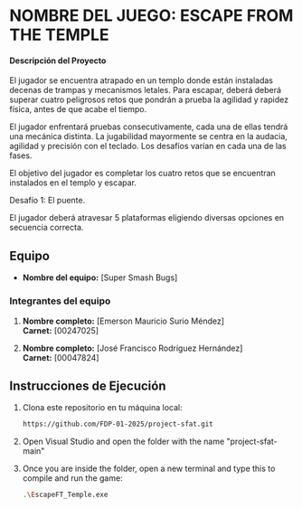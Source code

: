 # NOMBRE DEL JUEGO: ESCAPE FROM THE TEMPLE

#### Descripción del Proyecto

El jugador se encuentra atrapado en un templo donde están instaladas decenas de trampas y mecanismos letales. Para escapar, deberá deberá superar cuatro peligrosos retos que pondrán a prueba la agilidad y rapidez física, antes de que acabe el tiempo.

El jugador enfrentará pruebas consecutivamente, cada una de ellas tendrá una mecánica distinta. La jugabilidad mayormente se centra en la audacia, agilidad y precisión con el teclado. Los desafíos varían en cada una de las fases.

El objetivo del jugador es completar los cuatro retos que se encuentran instalados en el templo y escapar.

Desafío 1: El puente.

El jugador deberá atravesar 5 plataformas eligiendo diversas opciones en secuencia correcta.

## Equipo

- **Nombre del equipo:** [Super Smash Bugs]

### Integrantes del equipo

1. **Nombre completo:** [Emerson Mauricio Surio Méndez]  
   **Carnet:** [00247025]

2. **Nombre completo:** [José Francisco Rodríguez Hernández]  
   **Carnet:** [00047824]
   

## Instrucciones de Ejecución

1. Clona este repositorio en tu máquina local:
   ```bash
   https://github.com/FDP-01-2025/project-sfat.git

2. Open Visual Studio and open the folder with the name "project-sfat-main"
   
3. Once you are inside the folder, open a new terminal and type this to compile and run the game:
   ```bash
   .\EscapeFT_Temple.exe

